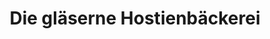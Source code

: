 ---
title: "Die gläserne Hostienbäckerei"
url: /kevelaer/die-glaeserne-hostienbaeckerei/
shop: Bäckerei
---